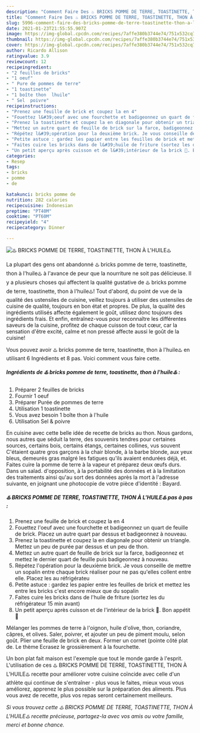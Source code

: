 ```yaml
---
description: "Comment Faire Des ♨️ BRICKS POMME DE TERRE, TOASTINETTE, THON À L&amp;#39;HUILE♨️"
title: "Comment Faire Des ♨️ BRICKS POMME DE TERRE, TOASTINETTE, THON À L&amp;#39;HUILE♨️"
slug: 5996-comment-faire-des-bricks-pomme-de-terre-toastinette-thon-a-l-and-39-huile
date: 2021-01-23T21:55:55.907Z
image: https://img-global.cpcdn.com/recipes/7affe380b3744e74/751x532cq70/♨️-bricks-pomme-de-terre-toastinette-thon-a-lhuile♨️-photo-principale-de-la-recette.jpg
thumbnail: https://img-global.cpcdn.com/recipes/7affe380b3744e74/751x532cq70/♨️-bricks-pomme-de-terre-toastinette-thon-a-lhuile♨️-photo-principale-de-la-recette.jpg
cover: https://img-global.cpcdn.com/recipes/7affe380b3744e74/751x532cq70/♨️-bricks-pomme-de-terre-toastinette-thon-a-lhuile♨️-photo-principale-de-la-recette.jpg
author: Ricardo Allison
ratingvalue: 3.9
reviewcount: 12
recipeingredient:
- "2 feuilles de bricks"
- "1 oeuf"
- " Pure de pommes de terre"
- "1 toastinette"
- "1 boîte thon  lhuile"
- " Sel  poivre"
recipeinstructions:
- "Prenez une feuille de brick et coupez la en 4"
- "Fouettez l&#39;oeuf avec une fourchette et badigeonnez un quart de feuille de brick. Placez un autre quart par dessus et badigeonnez à nouveau."
- "Prenez la toastinette et coupez la en diagonale pour obtenir un triangle. Mettez un peu de purée par dessus et un peu de thon."
- "Mettez un autre quart de feuille de brick sur la farce, badigeonnez et mettez le dernier quart de feuille puis badigeonnez à nouveau."
- "Répétez l&#39;opération pour la deuxième brick. Je vous conseille de mettre un sopalin entre chaque brick réaliser pour ne pas qu&#39;elles collent entre elle. Placez les au réfrigérateu"
- "Petite astuce : gardez les papier entre les feuilles de brick et mettez les entre les bricks c&#39;est encore mieux que du sopalin"
- "Faites cuire les bricks dans de l&#39;huile de friture (sortez les du réfrigérateur 15 min avant)"
- "Un petit aperçu après cuisson et de l&#39;intérieur de la brick 🤤. Bon appétit 🌹"
categories:
- Resep
tags:
- bricks
- pomme
- de

katakunci: bricks pomme de 
nutrition: 282 calories
recipecuisine: Indonesian
preptime: "PT40M"
cooktime: "PT60M"
recipeyield: "4"
recipecategory: Dinner

---
```



![♨️ BRICKS POMME DE TERRE, TOASTINETTE, THON À L&#39;HUILE♨️](https://img-global.cpcdn.com/recipes/7affe380b3744e74/751x532cq70/♨️-bricks-pomme-de-terre-toastinette-thon-a-lhuile♨️-photo-principale-de-la-recette.jpg)

La plupart des gens ont abandonné ♨️ bricks pomme de terre, toastinette, thon à l&#39;huile♨️ à l'avance de peur que la nourriture ne soit pas délicieuse. Il y a plusieurs choses qui affectent la qualité gustative de ♨️ bricks pomme de terre, toastinette, thon à l&#39;huile♨️! Tout d'abord, du point de vue de la qualité des ustensiles de cuisine, veillez toujours à utiliser des ustensiles de cuisine de qualité, toujours en bon état et propres. De plus, la qualité des ingrédients utilisés affecte également le goût, utilisez donc toujours des ingrédients frais. Et enfin, entraînez-vous pour reconnaître les différentes saveurs de la cuisine, profitez de chaque cuisson de tout cœur, car la sensation d'être excité, calme et non pressé affecte aussi le goût de la cuisine!

<!--inarticleads1-->

Vous pouvez avoir ♨️ bricks pomme de terre, toastinette, thon à l&#39;huile♨️ en utilisant 6 Ingrédients et 8 pas. Voici comment vous faire cette.

##### Ingrédients de ♨️ bricks pomme de terre, toastinette, thon à l&#39;huile♨️ :

1. Préparer 2 feuilles de bricks
1. Fournir 1 oeuf
1. Préparer  Purée de pommes de terre
1. Utilisation 1 toastinette
1. Vous avez besoin 1 boîte thon à l&#39;huile
1. Utilisation  Sel &amp; poivre


En cuisine avec cette belle idée de recette de bricks au thon. Nous gardons, nous autres que séduit la terre, des souvenirs tendres pour certaines sources, certains bois, certains étangs, certaines collines, vus souvent C&#39;étaient quatre gros garçons à la chair blonde, à la barbe blonde, aux yeux bleus, demeurés gras malgré les fatigues qu&#39;ils avaient endurées déjà, et. Faites cuire la pomme de terre à la vapeur et préparez deux œufs durs. Dans un salad. d&#39;opposition, à la portabilité des données et à la limitation des traitements ainsi qu&#39;au sort des données après la mort à l&#39;adresse suivante, en joignant une photocopie de votre pièce d&#39;identité : Bayard. 

<!--inarticleads2-->

##### ♨️ BRICKS POMME DE TERRE, TOASTINETTE, THON À L&#39;HUILE♨️ pas à pas :

1. Prenez une feuille de brick et coupez la en 4
1. Fouettez l&#39;oeuf avec une fourchette et badigeonnez un quart de feuille de brick. Placez un autre quart par dessus et badigeonnez à nouveau.
1. Prenez la toastinette et coupez la en diagonale pour obtenir un triangle. Mettez un peu de purée par dessus et un peu de thon.
1. Mettez un autre quart de feuille de brick sur la farce, badigeonnez et mettez le dernier quart de feuille puis badigeonnez à nouveau.
1. Répétez l&#39;opération pour la deuxième brick. Je vous conseille de mettre un sopalin entre chaque brick réaliser pour ne pas qu&#39;elles collent entre elle. Placez les au réfrigérateu
1. Petite astuce : gardez les papier entre les feuilles de brick et mettez les entre les bricks c&#39;est encore mieux que du sopalin
1. Faites cuire les bricks dans de l&#39;huile de friture (sortez les du réfrigérateur 15 min avant)
1. Un petit aperçu après cuisson et de l&#39;intérieur de la brick 🤤. Bon appétit 🌹


Mélanger les pommes de terre à l&#39;oignon, huile d&#39;olive, thon, coriandre, câpres, et olives. Saler, poivrer, et ajouter un peu de piment moulu, selon goût. Plier une feuille de brick en deux. Former un cornet (pointe côté plat de. Le thème Ecrasez le grossièrement à la fourchette. 

<!--inarticleads1-->

<p>
Un bon plat fait maison est l'exemple que tout le monde garde à l'esprit. L'utilisation de ces ♨️ BRICKS POMME DE TERRE, TOASTINETTE, THON À L&#39;HUILE♨️ recette pour améliorer votre cuisine coïncide avec celle d'un athlète qui continue de s'entraîner - plus vous le faites, mieux vous vous améliorez, apprenez le plus possible sur la préparation des aliments. Plus vous avez de recette, plus vos repas seront certainement meilleurs.
</p>

<p>
<i>Si vous trouvez cette ♨️ BRICKS POMME DE TERRE, TOASTINETTE, THON À L&#39;HUILE♨️ recette précieuse, partagez-la avec vos amis ou votre famille, merci et bonne chance.</i>
</p>
